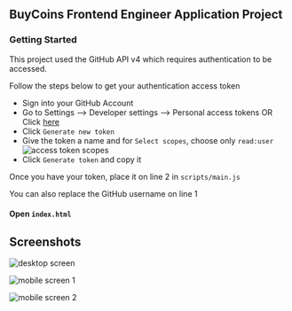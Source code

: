 
## BuyCoins Frontend Engineer Application Project

### Getting Started
This project used the GitHub API v4 which requires authentication to be accessed.

Follow the steps below to get your authentication access token

- Sign into your GitHub Account
- Go to Settings --> Developer settings --> Personal access tokens OR Click [here](https://github.com/settings/tokens)
- Click ``Generate new token ``
-  Give the token a name and for ``Select scopes``, choose only ``read:user`` <br />
![access token scopes](https://image.prntscr.com/image/HTYUS_R9TRqX486kz2aCYA.png)
- Click ``Generate token`` and copy it


Once you have your token, place it on line 2 in ``scripts/main.js``

You can also replace the GitHub username on line 1




#### Open ``index.html``  


## Screenshots

![desktop screen](https://image.prntscr.com/image/YcOaj8s-RYSEcypLyNgVaA.png)

![mobile screen 1](https://image.prntscr.com/image/rPT2BRmHSKq65hS0oXCyjg.png)

![mobile screen 2](https://image.prntscr.com/image/6TdwYCmJQ5W-AiADB67cyA.png)
